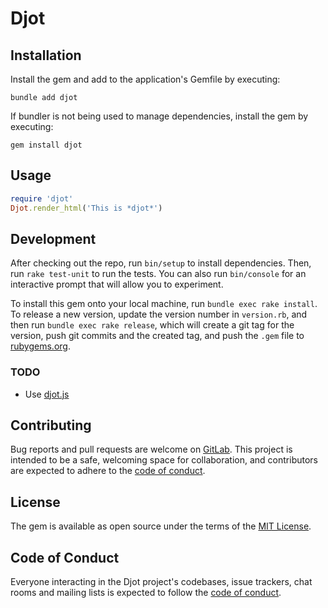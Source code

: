 # Djot

## Installation

Install the gem and add to the application's Gemfile by executing:

```shell-session
bundle add djot
```

If bundler is not being used to manage dependencies, install the gem by executing:

```shell-session
gem install djot
```

## Usage

```ruby
require 'djot'
Djot.render_html('This is *djot*')
```

## Development

After checking out the repo, run `bin/setup` to install dependencies.
Then, run `rake test-unit` to run the tests.
You can also run `bin/console` for an interactive prompt that will allow you to experiment.

To install this gem onto your local machine,
run `bundle exec rake install`.
To release a new version, update the version number in `version.rb`,
and then run `bundle exec rake release`,
which will create a git tag for the version,
push git commits and the created tag,
and push the `.gem` file to [rubygems.org](https://rubygems.org).

### TODO

* Use [djot.js](https://github.com/jgm/djot.js)

## Contributing

Bug reports and pull requests are welcome on [GitLab](https://gitlab.com/gemmaro/ruby-djot).
This project is intended to be a safe,
welcoming space for collaboration,
and contributors are expected to adhere
to the [code of conduct](CODE_OF_CONDUCT.md).

## License

The gem is available as open source under the terms of the [MIT License](https://opensource.org/licenses/MIT).

## Code of Conduct

Everyone interacting in the Djot project's codebases,
issue trackers, chat rooms and mailing lists is expected
to follow the [code of conduct](CODE_OF_CONDUCT.md).
